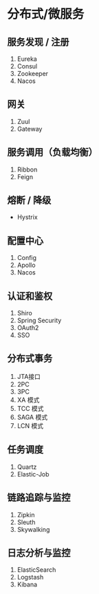 # 分布式/微服务

## 服务发现 / 注册

1. Eureka
2. Consul
3. Zookeeper
4. Nacos

## 网关

1. Zuul
2. Gateway

## 服务调用（负载均衡）

1. Ribbon
2. Feign

## 熔断 / 降级

- Hystrix

## 配置中心

1. Config
2. Apollo
3. Nacos

## 认证和鉴权

1. Shiro
2. Spring Security
3. OAuth2
4. SSO

## 分布式事务

1. JTA接口
2. 2PC
3. 3PC
4. XA 模式
5. TCC 模式
6. SAGA 模式
7. LCN 模式

## 任务调度

1. Quartz
2. Elastic-Job

## 链路追踪与监控

1. Zipkin
2. Sleuth
3. Skywalking

## 日志分析与监控

1. ElasticSearch
2. Logstash
3. Kibana